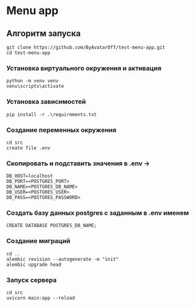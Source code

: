 # Menu app
## Алгоритм запуска

```shell
git clone https://github.com/ByAvatarOff/test-menu-app.git
cd test-menu-app
``` 
### Установка виртуального окружения и активация
```shell
python -m venv venv
venv\scripts\activate
```
### Установка зависимостей
```shell
pip install -r .\requirements.txt
```
### Создание переменных окружения
```
cd src
create file .env
```
### Скопировать и подставить значения в .env ->
```
DB_HOST=localhost
DB_PORT=<POSTGRES_PORT>
DB_NAME=<POSTGRES_DB_NAME>
DB_USER=<POSTGRES_USER>
DB_PASS=<POSTGRES_PASSWORD>
```
### Создать базу данных postgres c заданным в .env именем
```postgresql
CREATE DATABASE POSTGRES_DB_NAME;
```
### Создание миграций
```
cd ..
alembic revision --autogenerate -m "init"
alembic upgrade head
```
### Запуск сервера
```
cd src
uvicorn main:app --reload
```